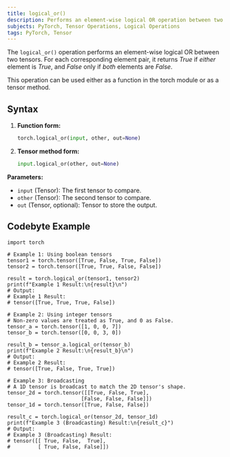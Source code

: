 ```yaml
---
title: logical_or()
description: Performs an element-wise logical OR operation between two tensors.
subjects: PyTorch, Tensor Operations, Logical Operations
tags: PyTorch, Tensor
---
```


The `logical_or()` operation performs an element-wise logical OR between two tensors. For each corresponding element pair, it returns _True_ if _either_ element is _True_, and _False_ only if _both_ elements are _False_.

This operation can be used either as a function in the torch module or as a tensor method.

## Syntax

1. **Function form:**

   ```python
   torch.logical_or(input, other, out=None)
   ```

2. **Tensor method form:**

   ```python
   input.logical_or(other, out=None)
   ```

**Parameters:**

- `input` (Tensor): The first tensor to compare.
- `other` (Tensor): The second tensor to compare.
- `out` (Tensor, optional): Tensor to store the output.

## Codebyte Example

```codebyte/python
import torch

# Example 1: Using boolean tensors
tensor1 = torch.tensor([True, False, True, False])
tensor2 = torch.tensor([True, True, False, False])

result = torch.logical_or(tensor1, tensor2)
print(f"Example 1 Result:\n{result}\n")
# Output:
# Example 1 Result:
# tensor([True, True, True, False])

# Example 2: Using integer tensors
# Non-zero values are treated as True, and 0 as False.
tensor_a = torch.tensor([1, 0, 0, 7])
tensor_b = torch.tensor([0, 0, 3, 0])

result_b = tensor_a.logical_or(tensor_b)
print(f"Example 2 Result:\n{result_b}\n")
# Output:
# Example 2 Result:
# tensor([True, False, True, True])

# Example 3: Broadcasting
# A 1D tensor is broadcast to match the 2D tensor's shape.
tensor_2d = torch.tensor([[True, False, True],
                        [False, False, False]])
tensor_1d = torch.tensor([True, False, False])

result_c = torch.logical_or(tensor_2d, tensor_1d)
print(f"Example 3 (Broadcasting) Result:\n{result_c}")
# Output:
# Example 3 (Broadcasting) Result:
# tensor([[ True, False,  True],
#         [ True, False, False]])
```
